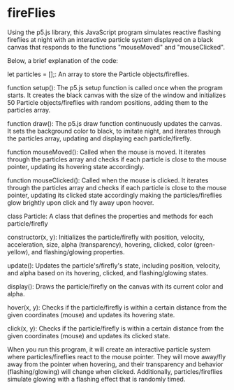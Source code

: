 # fireFlies

Using the p5.js library, this JavaScript program simulates reactive flashing fireflies at night with an
interactive particle system displayed on a black canvas that responds to the functions "mouseMoved" and "mouseClicked".

Below, a brief explanation of the code:

let particles = [];: An array to store the Particle objects/fireflies.

function setup(): The p5.js setup function is called once when the program starts.
It creates the black canvas with the size of the window and initializes
50 Particle objects/fireflies with random positions, adding them to the particles array.

function draw(): The p5.js draw function continuously updates the canvas.
It sets the background color to black, to imitate night, and iterates through the particles array, updating and displaying each particle/firefly.

function mouseMoved(): Called when the mouse is moved. It iterates through the particles array
and checks if each particle is close to the mouse pointer, updating its hovering state accordingly.

function mouseClicked(): Called when the mouse is clicked.
It iterates through the particles array and checks if each particle is close to the mouse pointer,
updating its clicked state accordingly making the particles/fireflies glow brightly upon click and fly away upon hoover.

class Particle: A class that defines the properties and methods for each particle/firefly

constructor(x, y): Initializes the particle/firefly with position, velocity, acceleration,
size, alpha (transparency), hovering, clicked, color (green-yellow), and flashing/glowing properties.

update(): Updates the particle's/firefly's state, including position, velocity, and alpha based on its hovering, clicked, and flashing/glowing states.

display(): Draws the particle/firefly on the canvas with its current color and alpha.

hover(x, y): Checks if the particle/firefly is within a certain distance from the given coordinates (mouse) and updates its hovering state.

click(x, y): Checks if the particle/firefly is within a certain distance from the given coordinates (mouse) and updates its clicked state.

When you run this program, it will create an interactive particle system where particles/fireflies react to the mouse pointer.
They will move away/fly away from the pointer when hovering, and their transparency and behavior (flashing/glowing) will change when clicked.
Additionally, particles/fireflies simulate glowing with a flashing effect that is randomly timed.

